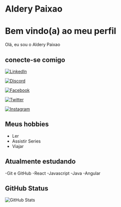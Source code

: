 # Aldery Paixao

# Bem vindo(a) ao meu perfil

Olá, eu sou o Aldery Paixao

## conecte-se comigo

[![LinkedIn](https://img.shields.io/badge/LinkedIn-000?style=for-the-badge&logo=linkedin&logoColor=0E76A8)](https://www.linkedin.com/in/aldery-paixao-705189208/)

[![Discord](https://img.shields.io/badge/Discord-000?style=for-the-badge&logo=discord)](https://discord.com/channels/@alpaixao)

[![Facebook](https://img.shields.io/badge/Facebook-000?style=for-the-badge&logo=facebook)](https://www.facebook.com/aldery.paixao)

[![Twitter](https://img.shields.io/badge/Twitter-000?style=for-the-badge&logo=twitter)](https://twitter.com/PaixaoAldery)

[![Instagram](https://img.shields.io/badge/Instagram-000?style=for-the-badge&logo=instagram)](https://www.instagram.com/alderypaixao/)

## Meus hobbies

- Ler
- Assistir Series
- Viajar

## Atualmente estudando

-Git e GitHub
-React
-Javascript
-Java
-Angular

## GitHub Status

![GitHub Stats](https://github-readme-stats.vercel.app/api?username=alpaixao&theme=transparent&bg_color=000&border_color=30A3DC&show_icons=true&icon_color=30A3DC&title_color=E94D5F&text_color=FFF)
